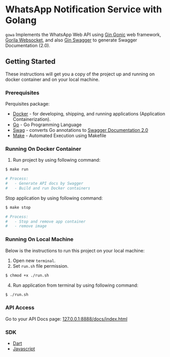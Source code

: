 # WhatsApp Notification Service with Golang

`gowa` Implements the WhatsApp Web API using [Gin Gonic](https://github.com/gin-gonic/gin) web framework,
[Gorila Websocket](github.com/gorilla/websocket),
and also [Gin Swagger](https://github.com/swaggo/gin-swagger) to generate Swagger Documentation (2.0).

## Getting Started
These instructions will get you a copy of the project up and running on docker container and on your local machine.

### Prerequisites
Perquisites package:
* [Docker](https://www.docker.com/get-started) - for developing, shipping, and running applications (Application Containerization).
* [Go](https://golang.org/) - Go Programming Language
* [Swag](https://github.com/swaggo/gin-swagger) - converts Go annotations to [Swagger Documentation 2.0](https://swagger.io/docs/specification/2-0/basic-structure/)
* [Make](https://www.gnu.org/software/make/manual/make.html) - Automated Execution using Makefile

### Running On Docker Container
1. Run project by using following command:
```bash
$ make run

# Process:
#   - Generate API docs by Swagger
#   - Build and run Docker containers
```
Stop application by using following command:
```bash
$ make stop

# Process:
#   - Stop and remove app container
#   - remove image
```

### Running On Local Machine
Below is the instructions to run this project on your local machine:
1. Open new `terminal`.
2. Set `run.sh` file permission.
```bash
$ chmod +x ./run.sh
```
4. Run application from terminal by using following command:
```bash
$ ./run.sh
```

### API Access
Go to your API Docs page: [127.0.0.1:8888/docs/index.html](http://127.0.0.1:8888/swagger/index.html)

### SDK
- [Dart]()
- [Javascript]()